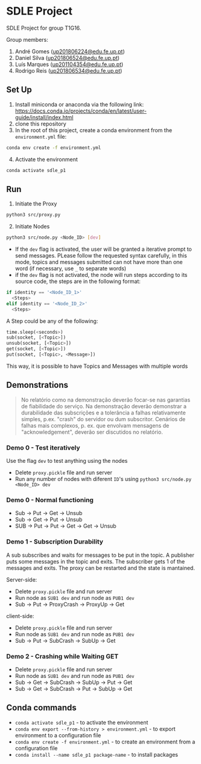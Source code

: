 # SDLE Project

SDLE Project for group T1G16.

Group members:

1. André Gomes (up201806224@edu.fe.up.pt)
2. Daniel Silva (up201806524@edu.fe.up.pt)
3. Luís Marques (up201104354@edu.fe.up.pt)
4. Rodrigo Reis (up201806534@edu.fe.up.pt)

## Set Up

1. Install miniconda or anaconda via the following link: <https://docs.conda.io/projects/conda/en/latest/user-guide/install/index.html>
2. clone this repository
3. In the root of this project, create a conda environment from the `environment.yml` file:

```bash
conda env create -f environment.yml
```

4. Activate the environment

```bash
conda activate sdle_p1
```

## Run

1. Initiate the Proxy

```bash
python3 src/proxy.py
```

2. Initiate Nodes

```bash
python3 src/node.py <Node_ID> [dev]
```

- If the `dev` flag is activated, the user will be granted a iterative prompt to send messages. PLease follow the requested syntax carefully, in this mode, topics and messages submitted can not have more than one word (if necessary, use `_` to separate words)
- if the `dev` flag is not activated, the node will run steps according to its source code, the steps are in the following format:

```python
if identity == '<Node_ID_1>'
  <Steps>
elif identity == '<Node_ID_2>'
  <Steps>
```

A Step could be any of the following:

```python
time.sleep(<seconds>)
sub(socket, [<Topic>])
unsub(socket, [<Topic>])
get(socket, [<Topic>])
put(socket, [<Topic>, <Message>])
```

This way, it is possible to have Topics and Messages with multiple words

## Demonstrations

> No relatório como na demonstração deverão focar-se nas garantias de fiabilidade do serviço. Na demonstração deverão demonstrar a durabilidade das subscrições e a tolerância a falhas relativamente simples, p.ex. "crash" do servidor ou dum subscritor. Cenários de falhas mais complexos, p. ex. que envolvam mensagens de "acknowledgement", deverão ser discutidos no relatório.

### Demo 0 - Test iteratively

Use the flag `dev` to test anything using the nodes

- Delete `proxy.pickle` file and run server
- Run any number of nodes with diferent `ID`'s using `python3 src/node.py <Node_ID> dev`

### Demo 0 - Normal functioning

- Sub -> Put -> Get -> Unsub
- Sub -> Get -> Put -> Unsub
- SUB -> Put -> Put -> Get -> Get -> Unsub

### Demo 1 - Subscription Durability

A sub subscribes and waits for messages to be put in the topic. A publisher puts some messages in the topic and exits. The subscriber gets 1 of the messages and exits. The proxy can be restarted and the state is mantained.

Server-side:

- Delete `proxy.pickle` file and run server
- Run node as `SUB1 dev` and run node as `PUB1 dev`
- Sub -> Put -> ProxyCrash -> ProxyUp -> Get

client-side:

- Delete `proxy.pickle` file and run server
- Run node as `SUB1 dev` and run node as `PUB1 dev`
- Sub -> Put -> SubCrash -> SubUp -> Get

### Demo 2 - Crashing while Waiting GET

- Delete `proxy.pickle` file and run server
- Run node as `SUB1 dev` and run node as `PUB1 dev`
- Sub -> Get -> SubCrash -> SubUp -> Put -> Get
- Sub -> Get -> SubCrash -> Put -> SubUp -> Get


## Conda commands

- `conda activate sdle_p1` - to activate the environment
- `conda env export --from-history > environment.yml` - to export environment to a configuration file
- `conda env create -f environment.yml` - to create an environment from a configuration file
- `conda install --name sdle_p1 package-name` - to install packages
